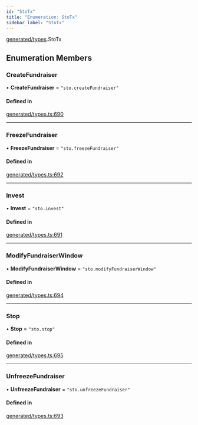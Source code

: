 ```yaml
---
id: "StoTx"
title: "Enumeration: StoTx"
sidebar_label: "StoTx"
---
```


[generated/types](../../../../modules/Generated/Types/Types.md).StoTx

## Enumeration Members

### CreateFundraiser

• **CreateFundraiser** = ``"sto.createFundraiser"``

#### Defined in

[generated/types.ts:690](https://github.com/PolymeshAssociation/polymesh-sdk/blob/daafaa68f/src/generated/types.ts#L690)

___

### FreezeFundraiser

• **FreezeFundraiser** = ``"sto.freezeFundraiser"``

#### Defined in

[generated/types.ts:692](https://github.com/PolymeshAssociation/polymesh-sdk/blob/daafaa68f/src/generated/types.ts#L692)

___

### Invest

• **Invest** = ``"sto.invest"``

#### Defined in

[generated/types.ts:691](https://github.com/PolymeshAssociation/polymesh-sdk/blob/daafaa68f/src/generated/types.ts#L691)

___

### ModifyFundraiserWindow

• **ModifyFundraiserWindow** = ``"sto.modifyFundraiserWindow"``

#### Defined in

[generated/types.ts:694](https://github.com/PolymeshAssociation/polymesh-sdk/blob/daafaa68f/src/generated/types.ts#L694)

___

### Stop

• **Stop** = ``"sto.stop"``

#### Defined in

[generated/types.ts:695](https://github.com/PolymeshAssociation/polymesh-sdk/blob/daafaa68f/src/generated/types.ts#L695)

___

### UnfreezeFundraiser

• **UnfreezeFundraiser** = ``"sto.unfreezeFundraiser"``

#### Defined in

[generated/types.ts:693](https://github.com/PolymeshAssociation/polymesh-sdk/blob/daafaa68f/src/generated/types.ts#L693)
